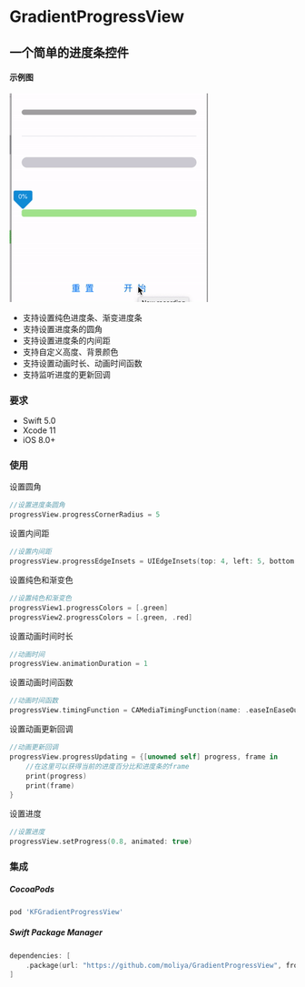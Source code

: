 # GradientProgressView



## 一个简单的进度条控件

####  示例图

![example](example.gif)

- 支持设置纯色进度条、渐变进度条
- 支持设置进度条的圆角
- 支持设置进度条的内间距
- 支持自定义高度、背景颜色
- 支持设置动画时长、动画时间函数
- 支持监听进度的更新回调

### 要求

- Swift 5.0
- Xcode 11
- iOS 8.0+

### 使用

设置圆角

```swift
//设置进度条圆角
progressView.progressCornerRadius = 5
```

设置内间距

```swift
//设置内间距
progressView.progressEdgeInsets = UIEdgeInsets(top: 4, left: 5, bottom: 4, right: 5)
```

设置纯色和渐变色

```swift
//设置纯色和渐变色
progressView1.progressColors = [.green]
progressView2.progressColors = [.green, .red]
```

设置动画时间时长

```swift
//动画时间
progressView.animationDuration = 1
```

设置动画时间函数

```swift
//动画时间函数
progressView.timingFunction = CAMediaTimingFunction(name: .easeInEaseOut)
```

设置动画更新回调

```swift
//动画更新回调
progressView.progressUpdating = {[unowned self] progress, frame in
    //在这里可以获得当前的进度百分比和进度条的frame
    print(progress)
    print(frame)
}
```

设置进度

```swift
//设置进度
progressView.setProgress(0.8, animated: true)
```

### 集成

##### CocoaPods

```ruby
pod 'KFGradientProgressView'
```

##### Swift Package Manager

```swift
dependencies: [
    .package(url: "https://github.com/moliya/GradientProgressView", from: "1.3.0")
]
```

